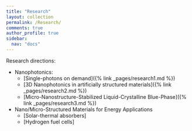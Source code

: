 ```yaml
---
title: "Research"
layout: collection
permalink: /Research/
comments: true
author_profile: true
sidebar:
  nav: "docs"
---
```


Research directions:
* Nanophotonics:
  * [Single-photons on demand]({% link _pages/research1.md %})
  * [3D Nanophotonics in artificially structured materials]({% link _pages/research2.md %})
  * [Micro-Nanostructure-Stabilized Liquid-Crystalline Blue-Phase]({% link _pages/research3.md %})
* Nano/Micro-Structured Materials for Energy Applications
  * [Solar-thermal absorbers]
  * [Hydrogen fuel cells]
  
<!--* [Single photon sources]
* [Solar-thermal absorbers]
* [Hydrogen fuel cells]

[Link to a document]({% link _pages/research1.md %})

{% link _pages/research1.md %}
{% link _pages/research2.md %}
{% link _pages/research3.md %}-->
